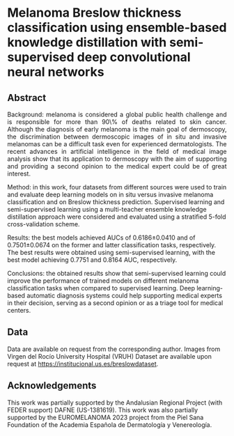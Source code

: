 # Melanoma Breslow thickness classification using ensemble-based knowledge distillation with semi-supervised deep convolutional neural networks

<h2>Abstract</h2>

<p align="justify">
Background: melanoma is considered a global public health challenge and is responsible for more than 90\% of deaths related to skin cancer. Although the diagnosis of early melanoma is the main goal of dermoscopy, the discrimination between dermoscopic images of in situ and invasive melanomas can be a difficult task even for experienced dermatologists. The recent advances in artificial intelligence in the field of medical image analysis show that its application to dermoscopy with the aim of supporting and providing a second opinion to the medical expert could be of great interest.

Method: in this work, four datasets from different sources were used to train and evaluate deep learning models on in situ versus invasive melanoma classification and on Breslow thickness prediction. Supervised learning and semi-supervised learning using a multi-teacher ensemble knowledge distillation approach were considered and evaluated using a stratified 5-fold cross-validation scheme.

Results: the best models achieved AUCs of 0.6186±0.0410 and of 0.7501±0.0674 on the former and latter classification tasks, respectively. The best results were obtained using semi-supervised learning, with the best model achieving 0.7751 and 0.8164 AUC, respectively.

Conclusions: the obtained results show that semi-supervised learning could improve the performance of trained models on different melanoma classification tasks when compared to supervised learning. Deep learning-based automatic diagnosis systems could help supporting medical experts in their decision, serving as a second opinion or as a triage tool for medical centers.
</p>

<h2>Data</h2>

Data are available on request from the corresponding author. Images from Virgen del Rocío University Hospital (VRUH) Dataset are available upon request at <a href=https://institucional.us.es/breslowdataset>https://institucional.us.es/breslowdataset</a>.


<h2>Acknowledgements</h2>

This work was partially supported by the Andalusian Regional Project (with FEDER support) DAFNE (US-1381619). This work was also partially supported by the EUROMELANOMA 2023 project from the Piel Sana Foundation of the Academia Española de Dermatología y Venereología.
